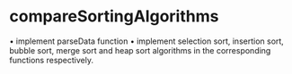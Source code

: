 # compareSortingAlgorithms
• implement parseData function
• implement selection sort, insertion sort, bubble sort, merge sort and heap sort algorithms in the corresponding functions respectively.
